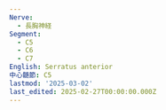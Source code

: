 ```yaml
---
Nerve:
  - 長胸神経
Segment:
  - C5
  - C6
  - C7
English: Serratus anterior
中心髄節: C5
lastmod: '2025-03-02'
last_edited: 2025-02-27T00:00:00.000Z
---
```



